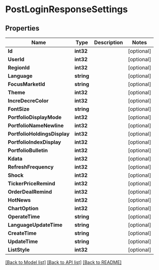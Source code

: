# PostLoginResponseSettings

## Properties

Name | Type | Description | Notes
------------ | ------------- | ------------- | -------------
**Id** | **int32** |  | [optional] 
**UserId** | **int32** |  | [optional] 
**RegionId** | **int32** |  | [optional] 
**Language** | **string** |  | [optional] 
**FocusMarketId** | **string** |  | [optional] 
**Theme** | **int32** |  | [optional] 
**IncreDecreColor** | **int32** |  | [optional] 
**FontSize** | **string** |  | [optional] 
**PortfolioDisplayMode** | **int32** |  | [optional] 
**PortfolioNameNewline** | **int32** |  | [optional] 
**PortfolioHoldingsDisplay** | **int32** |  | [optional] 
**PortfolioIndexDisplay** | **int32** |  | [optional] 
**PortfolioBulletin** | **int32** |  | [optional] 
**Kdata** | **int32** |  | [optional] 
**RefreshFrequency** | **int32** |  | [optional] 
**Shock** | **int32** |  | [optional] 
**TickerPriceRemind** | **int32** |  | [optional] 
**OrderDealRemind** | **int32** |  | [optional] 
**HotNews** | **int32** |  | [optional] 
**ChartOption** | **int32** |  | [optional] 
**OperateTime** | **string** |  | [optional] 
**LanguageUpdateTime** | **string** |  | [optional] 
**CreateTime** | **string** |  | [optional] 
**UpdateTime** | **string** |  | [optional] 
**ListStyle** | **int32** |  | [optional] 

[[Back to Model list]](../README.md#documentation-for-models) [[Back to API list]](../README.md#documentation-for-api-endpoints) [[Back to README]](../README.md)


